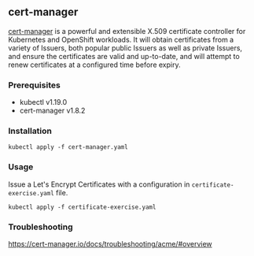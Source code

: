 ## cert-manager
[cert-manager](https://cert-manager.io/) is a powerful and extensible X.509 certificate controller for Kubernetes and OpenShift workloads. It will obtain certificates from a variety of Issuers, both popular public Issuers as well as private Issuers, and ensure the certificates are valid and up-to-date, and will attempt to renew certificates at a configured time before expiry.

### Prerequisites
* kubectl v1.19.0
* cert-manager v1.8.2

### Installation
```
kubectl apply -f cert-manager.yaml
```

### Usage
Issue a Let's Encrypt Certificates with a configuration in `certificate-exercise.yaml` file.
```
kubectl apply -f certificate-exercise.yaml
```

### Troubleshooting
https://cert-manager.io/docs/troubleshooting/acme/#overview